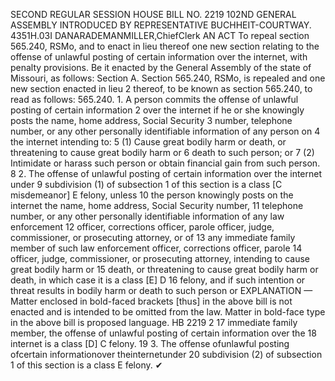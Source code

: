 SECOND REGULAR SESSION
HOUSE BILL NO. 2219
102ND GENERAL ASSEMBLY
INTRODUCED BY REPRESENTATIVE BUCHHEIT-COURTWAY.
4351H.03I DANARADEMANMILLER,ChiefClerk
AN ACT
To repeal section 565.240, RSMo, and to enact in lieu thereof one new section relating to the
offense of unlawful posting of certain information over the internet, with penalty
provisions.
Be it enacted by the General Assembly of the state of Missouri, as follows:
Section A. Section 565.240, RSMo, is repealed and one new section enacted in lieu
2 thereof, to be known as section 565.240, to read as follows:
565.240. 1. A person commits the offense of unlawful posting of certain information
2 over the internet if he or she knowingly posts the name, home address, Social Security
3 number, telephone number, or any other personally identifiable information of any person on
4 the internet intending to:
5 (1) Cause great bodily harm or death, or threatening to cause great bodily harm or
6 death to such person; or
7 (2) Intimidate or harass such person or obtain financial gain from such person.
8 2. The offense of unlawful posting of certain information over the internet under
9 subdivision (1) of subsection 1 of this section is a class [C misdemeanor] E felony, unless
10 the person knowingly posts on the internet the name, home address, Social Security number,
11 telephone number, or any other personally identifiable information of any law enforcement
12 officer, corrections officer, parole officer, judge, commissioner, or prosecuting attorney, or of
13 any immediate family member of such law enforcement officer, corrections officer, parole
14 officer, judge, commissioner, or prosecuting attorney, intending to cause great bodily harm or
15 death, or threatening to cause great bodily harm or death, in which case it is a class [E] D
16 felony, and if such intention or threat results in bodily harm or death to such person or
EXPLANATION — Matter enclosed in bold-faced brackets [thus] in the above bill is not enacted and is
intended to be omitted from the law. Matter in bold-face type in the above bill is proposed language.
HB 2219 2
17 immediate family member, the offense of unlawful posting of certain information over the
18 internet is a class [D] C felony.
19 3. The offense ofunlawful posting ofcertain informationover theinternetunder
20 subdivision (2) of subsection 1 of this section is a class E felony.
✔